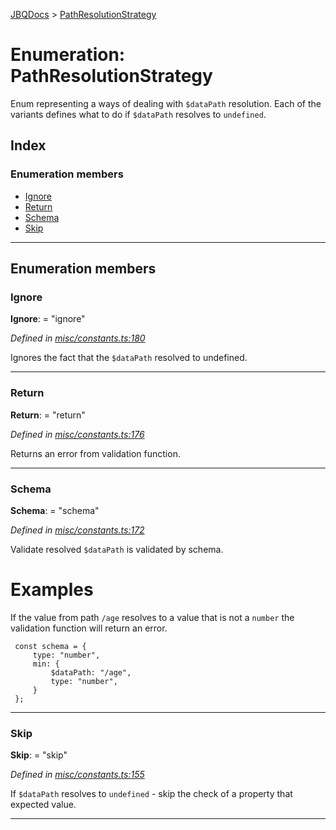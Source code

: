 [JBQDocs](../README.md) > [PathResolutionStrategy](../enums/pathresolutionstrategy.md)

# Enumeration: PathResolutionStrategy

Enum representing a ways of dealing with `$dataPath` resolution. Each of the variants defines what to do if `$dataPath` resolves to `undefined`.

## Index

### Enumeration members

* [Ignore](pathresolutionstrategy.md#ignore)
* [Return](pathresolutionstrategy.md#return)
* [Schema](pathresolutionstrategy.md#schema)
* [Skip](pathresolutionstrategy.md#skip)

---

## Enumeration members

<a id="ignore"></a>

###  Ignore

**Ignore**:  = "ignore"

*Defined in [misc/constants.ts:180](https://github.com/krnik/vjs-validator/blob/ac18222/src/misc/constants.ts#L180)*

Ignores the fact that the `$dataPath` resolved to undefined.

___
<a id="return"></a>

###  Return

**Return**:  = "return"

*Defined in [misc/constants.ts:176](https://github.com/krnik/vjs-validator/blob/ac18222/src/misc/constants.ts#L176)*

Returns an error from validation function.

___
<a id="schema"></a>

###  Schema

**Schema**:  = "schema"

*Defined in [misc/constants.ts:172](https://github.com/krnik/vjs-validator/blob/ac18222/src/misc/constants.ts#L172)*

Validate resolved `$dataPath` is validated by schema.

Examples
========

If the value from path `/age` resolves to a value that is not a `number` the validation function will return an error.

```
 const schema = {
     type: "number",
     min: {
         $dataPath: "/age",
         type: "number",
     }
 };
```

___
<a id="skip"></a>

###  Skip

**Skip**:  = "skip"

*Defined in [misc/constants.ts:155](https://github.com/krnik/vjs-validator/blob/ac18222/src/misc/constants.ts#L155)*

If `$dataPath` resolves to `undefined` - skip the check of a property that expected value.

___

